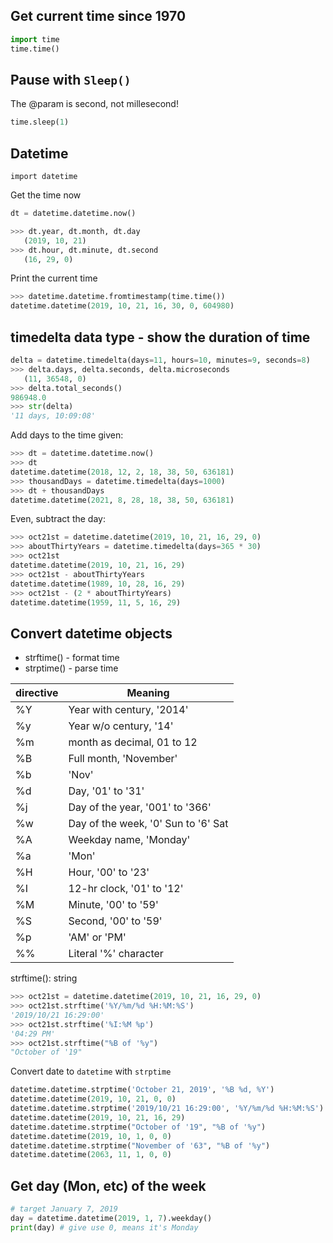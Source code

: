 ## Get current time since 1970
```python
import time
time.time()
```

## Pause with `Sleep()`

The @param is second, not millesecond!
```python
time.sleep(1)
```

## Datetime
`import datetime`

Get the time now
```python
dt = datetime.datetime.now()

>>> dt.year, dt.month, dt.day
   (2019, 10, 21)
>>> dt.hour, dt.minute, dt.second
   (16, 29, 0)
```

Print the current time
```python
>>> datetime.datetime.fromtimestamp(time.time())
datetime.datetime(2019, 10, 21, 16, 30, 0, 604980)
```

## timedelta data type - show the duration of time
```python
delta = datetime.timedelta(days=11, hours=10, minutes=9, seconds=8)
>>> delta.days, delta.seconds, delta.microseconds
   (11, 36548, 0)
>>> delta.total_seconds()
986948.0
>>> str(delta)
'11 days, 10:09:08'
```

Add days to the time given:
```python
>>> dt = datetime.datetime.now()
>>> dt
datetime.datetime(2018, 12, 2, 18, 38, 50, 636181)
>>> thousandDays = datetime.timedelta(days=1000)
>>> dt + thousandDays
datetime.datetime(2021, 8, 28, 18, 38, 50, 636181)
```

Even, subtract the day:
```python
>>> oct21st = datetime.datetime(2019, 10, 21, 16, 29, 0)
>>> aboutThirtyYears = datetime.timedelta(days=365 * 30)
>>> oct21st
datetime.datetime(2019, 10, 21, 16, 29)
>>> oct21st - aboutThirtyYears
datetime.datetime(1989, 10, 28, 16, 29)
>>> oct21st - (2 * aboutThirtyYears)
datetime.datetime(1959, 11, 5, 16, 29)
```

## Convert datetime objects

- strftime() - format time
- strptime() - parse time

| directive | Meaning                             |
|-----------|-------------------------------------|
| %Y        | Year with century, '2014'           |
| %y        | Year w/o century, '14'              |
| %m        | month as decimal, 01 to 12          |
| %B        | Full month, 'November'              |
| %b        | 'Nov'                               |
| %d        | Day, '01' to '31'                   |
| %j        | Day of the year, '001' to '366'     |
| %w        | Day of the week, '0' Sun to '6' Sat |
| %A        | Weekday name, 'Monday'              |
| %a        | 'Mon'                               |
| %H        | Hour, '00' to '23'                  |
| %I        | 12-hr clock, '01' to '12'           |
| %M        | Minute, '00' to '59'                |
| %S        | Second, '00' to '59'                |
| %p        | 'AM' or 'PM'                        |
| %%        | Literal '%' character               |

strftime(): string
```python
>>> oct21st = datetime.datetime(2019, 10, 21, 16, 29, 0)
>>> oct21st.strftime('%Y/%m/%d %H:%M:%S')
'2019/10/21 16:29:00'
>>> oct21st.strftime('%I:%M %p')
'04:29 PM'
>>> oct21st.strftime("%B of '%y")
"October of '19"
```

Convert date to `datetime` with `strptime`
```python
datetime.datetime.strptime('October 21, 2019', '%B %d, %Y')
datetime.datetime(2019, 10, 21, 0, 0)
datetime.datetime.strptime('2019/10/21 16:29:00', '%Y/%m/%d %H:%M:%S')
datetime.datetime(2019, 10, 21, 16, 29)
datetime.datetime.strptime("October of '19", "%B of '%y")
datetime.datetime(2019, 10, 1, 0, 0)
datetime.datetime.strptime("November of '63", "%B of '%y")
datetime.datetime(2063, 11, 1, 0, 0)
```

## Get day (Mon, etc) of the week 
```python
# target January 7, 2019
day = datetime.datetime(2019, 1, 7).weekday()
print(day) # give use 0, means it's Monday
```
